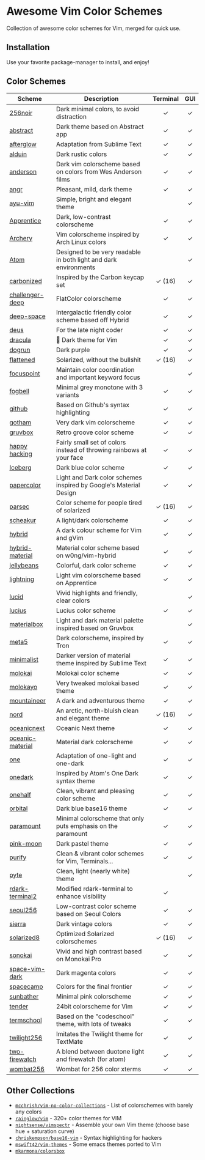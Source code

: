 # Awesome Vim Color Schemes

Collection of awesome color schemes for Vim, merged for quick use.

## Installation

Use your favorite package-manager to install, and enjoy!

## Color Schemes

| Scheme         | Description | Terminal | GUI |
| -------------- | ------------|:--------:|:---:|
| [256noir] | Dark minimal colors, to avoid distraction | ✓ | ✓ |
| [abstract] | Dark theme based on Abstract app | ✓ | ✓ |
| [afterglow] | Adaptation from Sublime Text | ✓ | ✓ |
| [alduin] | Dark rustic colors | ✓ | ✓ |
| [anderson] | Dark vim colorscheme based on colors from Wes Anderson films | ✓ | ✓ |
| [angr] | Pleasant, mild, dark theme | ✓ | ✓ |
| [ayu-vim] | Simple, bright and elegant theme |   | ✓ |
| [Apprentice] | Dark, low-contrast colorscheme | ✓ | ✓ |
| [Archery] | Vim colorscheme inspired by Arch Linux colors | ✓ | ✓ |
| [Atom] | Designed to be very readable in both light and dark environments |   | ✓ |
| [carbonized] | Inspired by the Carbon keycap set | ✓ (16) | ✓ |
| [challenger-deep] | FlatColor colorscheme | ✓ | ✓ |
| [deep-space] | Intergalactic friendly color scheme based off Hybrid | ✓ | ✓ |
| [deus] | For the late night coder | ✓ | ✓ |
| [dracula] | 🧛 Dark theme for Vim | ✓ | ✓ |
| [dogrun] | Dark purple | ✓ | ✓ |
| [flattened] | Solarized, without the bullshit | ✓ (16) | ✓ |
| [focuspoint] | Maintain color coordination and important keyword focus |   | ✓ |
| [fogbell] | Minimal grey monotone with 3 variants | ✓ | ✓ |
| [github] | Based on Github's syntax highlighting | ✓ | ✓ |
| [gotham] | Very dark vim colorscheme | ✓ | ✓ |
| [gruvbox] | Retro groove color scheme | ✓ | ✓ |
| [happy hacking] | Fairly small set of colors instead of throwing rainbows at your face | ✓ | ✓ |
| [Iceberg] | Dark blue color scheme | ✓ | ✓ |
| [papercolor] | Light and Dark color schemes inspired by Google's Material Design | ✓ | ✓ |
| [parsec] | Color scheme for people tired of solarized  | ✓ (16) | ✓ |
| [scheakur] | A light/dark colorscheme  | ✓ | ✓ |
| [hybrid] | A dark colour scheme for Vim and gVim | ✓ | ✓ |
| [hybrid-material] | Material color scheme based on w0ng/vim-hybrid | ✓ | ✓ |
| [jellybeans] | Colorful, dark color scheme | ✓ | ✓ |
| [lightning] | Light vim colorscheme based on Apprentice | ✓ | ✓ |
| [lucid] | Vivid highlights and friendly, clear colors |   | ✓ |
| [lucius] | Lucius color scheme | ✓ | ✓ |
| [materialbox] | Light and dark material palette inspired based on Gruvbox |   | ✓ |
| [meta5] | Dark colorscheme, inspired by Tron | ✓ | ✓ |
| [minimalist] | Darker version of material theme inspired by Sublime Text | ✓ | ✓ |
| [molokai] | Molokai color scheme | ✓ | ✓ |
| [molokayo] | Very tweaked molokai based theme | ✓ | ✓ |
| [mountaineer] | A dark and adventurous theme | ✓ | ✓ |
| [nord] | An arctic, north-bluish clean and elegant theme | ✓ (16) | ✓ |
| [oceanicnext] | Oceanic Next theme | ✓ | ✓ |
| [oceanic-material] | Material dark colorscheme | ✓ | ✓ |
| [one] | Adaptation of one-light and one-dark | ✓ | ✓ |
| [onedark] | Inspired by Atom's One Dark syntax theme | ✓ | ✓ |
| [onehalf] | Clean, vibrant and pleasing color scheme | ✓ | ✓ |
| [orbital] | Dark blue base16 theme | ✓ | ✓ |
| [paramount] | Minimal colorscheme that only puts emphasis on the paramount | ✓ | ✓ |
| [pink-moon] | Dark pastel theme | ✓ | ✓ |
| [purify] | Clean & vibrant color schemes for Vim, Terminals... | ✓ | ✓ |
| [pyte] | Clean, light (nearly white) theme |   | ✓ |
| [rdark-terminal2] | Modified rdark-terminal to enhance visibility | ✓ |   |
| [seoul256] | Low-contrast color scheme based on Seoul Colors | ✓ | ✓ |
| [sierra] | Dark vintage colors | ✓ | ✓ |
| [solarized8] | Optimized Solarized colorschemes | ✓ (16) | ✓ |
| [sonokai] | Vivid and high contrast based on Monokai Pro | ✓ | ✓ |
| [space-vim-dark] | Dark magenta colors | ✓ | ✓ |
| [spacecamp] | Colors for the final frontier | ✓ | ✓ |
| [sunbather] | Minimal pink colorscheme | ✓ | ✓ |
| [tender] | 24bit colorscheme for Vim | ✓ | ✓ |
| [termschool] | Based on the "codeschool" theme, with lots of tweaks | ✓ | ✓ |
| [twilight256] | Imitates the Twilight theme for TextMate | ✓ | ✓ |
| [two-firewatch] | A blend between duotone light and firewatch (for atom) | ✓ | ✓ |
| [wombat256] | Wombat for 256 color xterms | ✓ | ✓ |

[256noir]: https://github.com/andreasvc/vim-256noir
[abstract]: https://github.com/jdsimcoe/abstract.vim
[afterglow]: https://github.com/danilo-augusto/vim-afterglow
[alduin]: https://github.com/AlessandroYorba/Alduin
[Apprentice]: https://github.com/romainl/Apprentice
[Archery]: https://github.com/Badacadabra/vim-archery
[anderson]: https://github.com/gilgigilgil/anderson.vim
[angr]: https://github.com/zacanger/angr.vim
[Atom]: https://github.com/gregsexton/Atom
[ayu-vim]: https://github.com/ayu-theme/ayu-vim
[carbonized]: https://github.com/nightsense/carbonized
[challenger-deep]: https://github.com/challenger-deep-theme/vim
[deep-space]: https://github.com/tyrannicaltoucan/vim-deep-space
[deus]: https://github.com/ajmwagar/vim-deus
[dracula]: https://github.com/dracula/vim
[dogrun]: https://github.com/wadackel/vim-dogrun
[flattened]: https://github.com/romainl/flattened
[focuspoint]: https://github.com/chase/focuspoint-vim
[fogbell]: https://github.com/jaredgorski/fogbell.vim
[github]: https://github.com/endel/vim-github-colorscheme
[gotham]: https://github.com/whatyouhide/vim-gotham
[gruvbox]: https://github.com/morhetz/gruvbox
[happy hacking]: https://github.com/yorickpeterse/happy_hacking.vim
[papercolor]: https://github.com/NLKNguyen/papercolor-theme
[parsec]: https://github.com/keith/parsec.vim
[scheakur]: https://github.com/scheakur/vim-scheakur
[hybrid]: https://github.com/w0ng/vim-hybrid
[hybrid-material]: https://github.com/kristijanhusak/vim-hybrid-material
[Iceberg]: https://github.com/cocopon/iceberg.vim
[jellybeans]: https://github.com/nanotech/jellybeans.vim
[lightning]: https://github.com/wimstefan/Lightning
[lucid]: https://github.com/cseelus/vim-colors-lucid
[lucius]: https://github.com/jonathanfilip/vim-lucius
[materialbox]: https://github.com/mkarmona/materialbox
[meta5]: https://github.com/christophermca/meta5
[minimalist]: https://github.com/dikiaap/minimalist
[molokai]: https://github.com/tomasr/molokai
[molokayo]: https://github.com/fmoralesc/molokayo
[mountaineer]: https://github.com/TheNiteCoder/mountaineer.vim
[nord]: https://github.com/arcticicestudio/nord-vim
[oceanicnext]: https://github.com/mhartington/oceanic-next
[oceanic-material]: https://github.com/hardcoreplayers/oceanic-material
[one]: https://github.com/rakr/vim-one
[onedark]: https://github.com/joshdick/onedark.vim
[onehalf]: https://github.com/sonph/onehalf
[orbital]: https://github.com/fcpg/vim-orbital
[paramount]: https://github.com/owickstrom/vim-colors-paramount
[pink-moon]: https://github.com/sts10/vim-pink-moon
[purify]: https://github.com/kyoz/purify
[pyte]: https://github.com/vim-scripts/pyte
[rdark-terminal2]: https://github.com/vim-scripts/rdark-terminal2.vim
[seoul256]: https://github.com/junegunn/seoul256.vim
[sierra]: https://github.com/AlessandroYorba/Sierra
[solarized8]: https://github.com/lifepillar/vim-solarized8
[sonokai]: https://github.com/sainnhe/sonokai
[space-vim-dark]: https://github.com/liuchengxu/space-vim-dark
[spacecamp]: https://github.com/jaredgorski/SpaceCamp
[sunbather]: https://github.com/nikolvs/vim-sunbather
[tender]: https://github.com/jacoborus/tender.vim
[termschool]: https://github.com/marcopaganini/termschool-vim-theme
[twilight256]: https://github.com/vim-scripts/twilight256.vim
[two-firewatch]: https://github.com/rakr/vim-two-firewatch
[wombat256]: https://github.com/vim-scripts/wombat256.vim

## Other Collections

- [`mcchrish/vim-no-color-collections`](https://github.com/mcchrish/vim-no-color-collections) - List of colorschemes with barely any colors
- [`rainglow/vim`](https://github.com/rainglow/vim) - 320+ color themes for VIM
- [`nightsense/vimspectr`](https://github.com/nightsense/vimspectr) - Assemble your own Vim theme (choose base hue + saturation curve)
- [`chriskempson/base16-vim`](https://github.com/chriskempson/base16-vim) - Syntax highlighting for hackers
- [`mswift42/vim-themes`](https://github.com/mswift42/vim-themes) - Some emacs themes ported to Vim
- [`mkarmona/colorsbox`](https://github.com/mkarmona/colorsbox)
